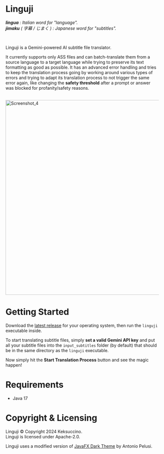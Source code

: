 # Linguji

_**lingua** : Italian word for "language"._<br>
_**jimaku** ( 字幕 / じまく ) : Japanese word for "subtitles"._

<br>

Linguji is a Gemini-powered AI subtitle file translator.

It currently supports only ASS files and can batch-translate them from a source language to a target language while trying to preserve its text formatting as good as possible. It has an advanced error handling and tries to keep the translation process going by working around various types of errors and trying to adapt its translation process to not trigger the same error again, like changing the **safety threshold** after a prompt or answer was blocked for profanity/safety reasons.

<br>
<img width="639" alt="Screenshot_4" src="https://github.com/Keksuccino/Linguji/assets/35544624/e96e387e-980d-4869-8e0c-55c14e4c3442">

# Getting Started

Download the [latest release](https://github.com/Keksuccino/Linguji/releases) for your operating system, then run the `linguji` executable inside.

To start translating subtitle files, simply **set a valid Gemini API key** and put all your subtitle files into the `input_subtitles` folder (by default) that should be in the same directory as the `linguji` executable.

Now simply hit the **Start Translation Process** button and see the magic happen!

# Requirements

- Java 17

# Copyright & Licensing

Linguji © Copyright 2024 Keksuccino.<br>
Linguji is licensed under Apache-2.0.

Linguji uses a modified version of [JavaFX Dark Theme](https://github.com/antoniopelusi/JavaFX-Dark-Theme) by Antonio Pelusi.
